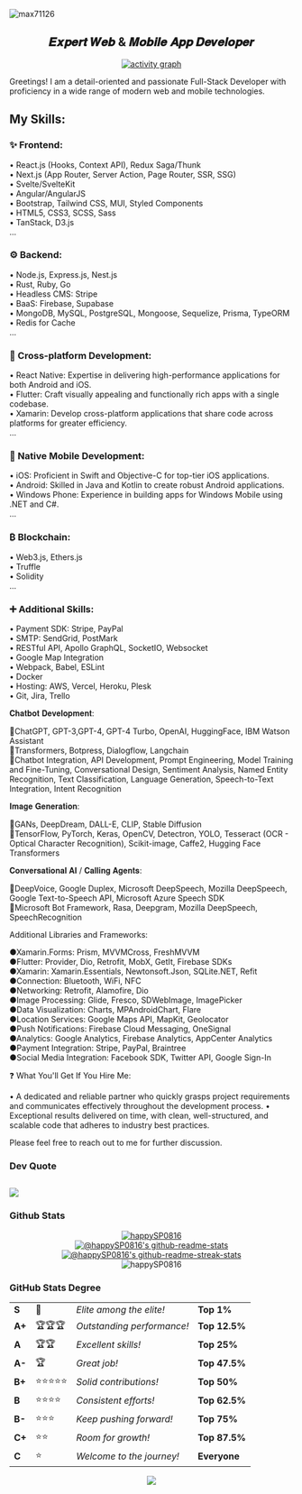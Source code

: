 <p align="left"> <img src="https://komarev.com/ghpvc/?username=max71126&label=Profile%20views&color=0e75b6&style=flat" alt="max71126" /> </p>

<h2 align="center">𝑬𝒙𝒑𝒆𝒓𝒕 𝑾𝒆𝒃 & 𝑴𝒐𝒃𝒊𝒍𝒆 𝑨𝒑𝒑 𝑫𝒆𝒗𝒆𝒍𝒐𝒑𝒆𝒓</h2>

<div align="center">
<a href="https://github.com/happySP0816">
<img src="https://github-readme-activity-graph.vercel.app/graph?username=happySP0816&theme=react-dark&hide_border=false&hide_title=false&area=true&custom_title=Total%20contribution%20graph%20in%20all%20repo" alt="activity graph">
</a>
</div>

<div>
<p>Greetings! I am a detail-oriented and passionate Full-Stack Developer with proficiency in a wide range of modern web and mobile technologies.

<h2>My Skills:</h2>

<h3>✨ Frontend:</h3>
• React.js (Hooks, Context API), Redux Saga/Thunk<br />
• Next.js (App Router, Server Action, Page Router, SSR, SSG)<br />
• Svelte/SvelteKit<br />
• Angular/AngularJS<br />
• Bootstrap, Tailwind CSS, MUI, Styled Components<br />
• HTML5, CSS3, SCSS, Sass<br />
• TanStack, D3.js<br />
...

<h3>⚙️ Backend:</h3>
• Node.js, Express.js, Nest.js<br />
• Rust, Ruby, Go<br />
• Headless CMS: Stripe<br />
• BaaS: Firebase, Supabase<br />
• MongoDB, MySQL, PostgreSQL, Mongoose, Sequelize, Prisma, TypeORM<br />
• Redis for Cache<br />
...

<h3>📱 Cross-platform Development:</h3>
• React Native: Expertise in delivering high-performance applications for both Android and iOS.<br />
• Flutter: Craft visually appealing and functionally rich apps with a single codebase.<br />
• Xamarin: Develop cross-platform applications that share code across platforms for greater efficiency.<br />
...

<h3>📲 Native Mobile Development:</h3>
• iOS: Proficient in Swift and Objective-C for top-tier iOS applications.<br />
• Android: Skilled in Java and Kotlin to create robust Android applications.<br />
• Windows Phone: Experience in building apps for Windows Mobile using .NET and C#.<br />
...

<h3>₿ Blockchain:</h3>
• Web3.js, Ethers.js<br />
• Truffle<br />
• Solidity<br />
...

<h3>➕ Additional Skills:</h3>

• Payment SDK: Stripe, PayPal<br />
• SMTP: SendGrid, PostMark<br />
• RESTful API, Apollo GraphQL, SocketIO, Websocket<br />
• Google Map Integration<br />
• Webpack, Babel, ESLint<br />
• Docker<br />
• Hosting: AWS, Vercel, Heroku, Plesk<br />
• Git, Jira, Trello<br />

𝐂𝐡𝐚𝐭𝐛𝐨𝐭 𝐃𝐞𝐯𝐞𝐥𝐨𝐩𝐦𝐞𝐧𝐭:

🌟ChatGPT, GPT-3,GPT-4, GPT-4 Turbo, OpenAI, HuggingFace, IBM Watson Assistant<br/>
🌟Transformers, Botpress, Dialogflow, Langchain<br/>
🌟Chatbot Integration, API Development, Prompt Engineering, Model Training and Fine-Tuning, Conversational Design, Sentiment Analysis, Named Entity Recognition, Text Classification, Language Generation, Speech-to-Text Integration, Intent Recognition

𝐈𝐦𝐚𝐠𝐞 𝐆𝐞𝐧𝐞𝐫𝐚𝐭𝐢𝐨𝐧:

🌟GANs, DeepDream, DALL-E, CLIP, Stable Diffusion<br/>
🌟TensorFlow, PyTorch, Keras, OpenCV, Detectron, YOLO, Tesseract (OCR - Optical Character Recognition), Scikit-image, Caffe2, Hugging Face Transformers

𝐂𝐨𝐧𝐯𝐞𝐫𝐬𝐚𝐭𝐢𝐨𝐧𝐚𝐥 𝐀𝐈 / 𝐂𝐚𝐥𝐥𝐢𝐧𝐠 𝐀𝐠𝐞𝐧𝐭𝐬:

🌟DeepVoice, Google Duplex, Microsoft DeepSpeech, Mozilla DeepSpeech, Google Text-to-Speech API, Microsoft Azure Speech SDK<br/>
🌟Microsoft Bot Framework, Rasa, Deepgram, Mozilla DeepSpeech, SpeechRecognition

Additional Libraries and Frameworks:

●Xamarin.Forms: Prism, MVVMCross, FreshMVVM <br/>
●Flutter: Provider, Dio, Retrofit, MobX, GetIt, Firebase SDKs<br/>
●Xamarin: Xamarin.Essentials, Newtonsoft.Json, SQLite.NET, Refit<br/>
●Connection: Bluetooth, WiFi, NFC<br/>
●Networking: Retrofit, Alamofire, Dio<br/>
●Image Processing: Glide, Fresco, SDWebImage, ImagePicker<br/>
●Data Visualization: Charts, MPAndroidChart, Flare<br/>
●Location Services: Google Maps API, MapKit, Geolocator<br/>
●Push Notifications: Firebase Cloud Messaging, OneSignal<br/>
●Analytics: Google Analytics, Firebase Analytics, AppCenter Analytics<br/>
●Payment Integration: Stripe, PayPal, Braintree<br/>
●Social Media Integration: Facebook SDK, Twitter API, Google Sign-In<br/>

❓ What You'll Get If You Hire Me:

• A dedicated and reliable partner who quickly grasps project requirements and communicates effectively throughout the development process.
• Exceptional results delivered on time, with clean, well-structured, and scalable code that adheres to industry best practices.

Please feel free to reach out to me for further discussion.

</p>

</div>

### Dev Quote

## ![](https://quotes-github-readme.vercel.app/api?type=horizontal&theme=light)

### Github Stats

<div align="center"><a href="https://github.com/happySP0816?tab=achievements"><img src="https://github-profile-trophy.vercel.app/?username=happySP0816&theme=onestar&no-frame=false" alt="happySP0816"/></a></div>
<div align="center">
 <a href="https://github.com/happySP0816?tab=repositories"><img src="https://github-readme-stats.vercel.app/api?username=happySP0816&theme=gotham&show_icons=true&count_private=true&hide_border=false" alt="@happySP0816's github-readme-stats"/></a>
<a href="https://github.com/happySP0816?tab=stars"><img src="https://github-readme-streak-stats.herokuapp.com?user=happySP0816&theme=gotham&hide_border=false&date_format=M%20j%5B%2C%20Y%5D" alt="@happySP0816's github-readme-streak-stats"/></a>
</div>
<div align="center">
<img src="https://github-readme-stats-one-bice.vercel.app/api/top-langs?username=happySP0816&theme=gotham&hide_border=false&show_icons=true&locale=en&layout=compact" alt="happySP0816"/>
</div>

### GitHub Stats Degree

<div align="center">
<table>
<tr>
<td><strong>S</strong></td>
<td>👑</td>
<td><em>Elite among the elite!</em></td>
<td><strong>Top 1%</strong></td>
</tr>
<tr>
<td><strong>A+</strong></td>
<td>🏆🏆🏆</td>
<td><em>Outstanding performance!</em></td>
<td><strong>Top 12.5%</strong></td>
</tr>
<tr>
<td><strong>A</strong></td>
<td>🏆🏆</td>
<td><em>Excellent skills!</em></td>
<td><strong>Top 25%</strong></td>
</tr>
<tr>
<td><strong>A-</strong></td>
<td>🏆</td>
<td><em>Great job!</em></td>
<td><strong>Top 47.5%</strong></td>
</tr>
<tr>
<td><strong>B+</strong></td>
<td>⭐⭐⭐⭐⭐</td>
<td><em>Solid contributions!</em></td>
<td><strong>Top 50%</strong></td>
</tr>
<tr>
<td><strong>B</strong></td>
<td>⭐⭐⭐⭐</td>
<td><em>Consistent efforts!</em></td>
<td><strong>Top 62.5%</strong></td>
</tr>
<tr>
<td><strong>B-</strong></td>
<td>⭐⭐⭐</td>
<td><em>Keep pushing forward!</em></td>
<td><strong>Top 75%</strong></td>
</tr>
<tr>
<td><strong>C+</strong></td>
<td>⭐⭐</td>
<td><em>Room for growth!</em></td>
<td><strong>Top 87.5%</strong></td>
</tr>
<tr>
<td><strong>C</strong></td>
<td>⭐</td>
<td><em>Welcome to the journey!</em></td>
<td><strong>Everyone</strong></td>
</tr>
</table>
</div>

<p align="center">
  <img src="https://capsule-render.vercel.app/api?type=waving&color=gradient&height=65&section=footer"/>
</p>

